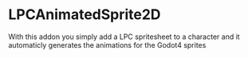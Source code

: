 # LPCAnimatedSprite2D
With this addon you simply add a LPC spritesheet to a character and it automaticly generates the animations for the Godot4 sprites
